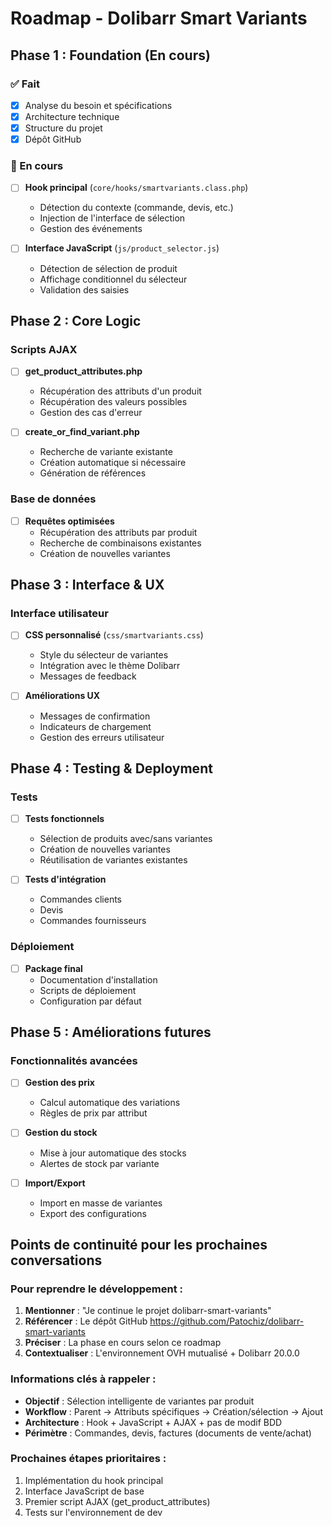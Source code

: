 # Roadmap - Dolibarr Smart Variants

## Phase 1 : Foundation (En cours)

### ✅ Fait
- [x] Analyse du besoin et spécifications
- [x] Architecture technique
- [x] Structure du projet
- [x] Dépôt GitHub

### 🔄 En cours
- [ ] **Hook principal** (`core/hooks/smartvariants.class.php`)
  - Détection du contexte (commande, devis, etc.)
  - Injection de l'interface de sélection
  - Gestion des événements

- [ ] **Interface JavaScript** (`js/product_selector.js`)
  - Détection de sélection de produit
  - Affichage conditionnel du sélecteur
  - Validation des saisies

## Phase 2 : Core Logic

### Scripts AJAX
- [ ] **get_product_attributes.php**
  - Récupération des attributs d'un produit
  - Récupération des valeurs possibles
  - Gestion des cas d'erreur

- [ ] **create_or_find_variant.php**
  - Recherche de variante existante
  - Création automatique si nécessaire
  - Génération de références

### Base de données
- [ ] **Requêtes optimisées**
  - Récupération des attributs par produit
  - Recherche de combinaisons existantes
  - Création de nouvelles variantes

## Phase 3 : Interface & UX

### Interface utilisateur
- [ ] **CSS personnalisé** (`css/smartvariants.css`)
  - Style du sélecteur de variantes
  - Intégration avec le thème Dolibarr
  - Messages de feedback

- [ ] **Améliorations UX**
  - Messages de confirmation
  - Indicateurs de chargement
  - Gestion des erreurs utilisateur

## Phase 4 : Testing & Deployment

### Tests
- [ ] **Tests fonctionnels**
  - Sélection de produits avec/sans variantes
  - Création de nouvelles variantes
  - Réutilisation de variantes existantes

- [ ] **Tests d'intégration**
  - Commandes clients
  - Devis
  - Commandes fournisseurs

### Déploiement
- [ ] **Package final**
  - Documentation d'installation
  - Scripts de déploiement
  - Configuration par défaut

## Phase 5 : Améliorations futures

### Fonctionnalités avancées
- [ ] **Gestion des prix**
  - Calcul automatique des variations
  - Règles de prix par attribut

- [ ] **Gestion du stock**
  - Mise à jour automatique des stocks
  - Alertes de stock par variante

- [ ] **Import/Export**
  - Import en masse de variantes
  - Export des configurations

## Points de continuité pour les prochaines conversations

### Pour reprendre le développement :
1. **Mentionner** : "Je continue le projet dolibarr-smart-variants"
2. **Référencer** : Le dépôt GitHub https://github.com/Patochiz/dolibarr-smart-variants
3. **Préciser** : La phase en cours selon ce roadmap
4. **Contextualiser** : L'environnement OVH mutualisé + Dolibarr 20.0.0

### Informations clés à rappeler :
- **Objectif** : Sélection intelligente de variantes par produit
- **Workflow** : Parent → Attributs spécifiques → Création/sélection → Ajout
- **Architecture** : Hook + JavaScript + AJAX + pas de modif BDD
- **Périmètre** : Commandes, devis, factures (documents de vente/achat)

### Prochaines étapes prioritaires :
1. Implémentation du hook principal
2. Interface JavaScript de base
3. Premier script AJAX (get_product_attributes)
4. Tests sur l'environnement de dev

